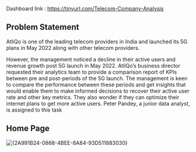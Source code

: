 Dashboard link : https://tinyurl.com/Telecom-Company-Analysis

## Problem Statement
AtliQo is one of the leading telecom providers in India and launched its 5G plans in May 2022 along with other telecom providers.

However, the management noticed a decline in their active users and revenue growth post 5G launch in May 2022. AtliQo’s business director requested their analytics team to provide a comparison report of KPIs between pre and post-periods of the 5G launch. The management is keen to compare the performance between these periods and get insights that would enable them to make informed decisions to recover their active user rate and other key metrics. They also wonder if they can optimize their internet plans to get more active users.  Peter Pandey, a junior data analyst, is assigned to this task

## Home Page

![{2A991B24-0868-4BEE-8A84-93D511883030}](https://github.com/user-attachments/assets/c862baf2-c760-487d-b915-4009d16aeab4)
